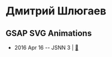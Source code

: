 # Дмитрий Шлюгаев

## GSAP SVG Animations
- 2016 Apr 16 -- JSNN 3  | [:notebook:](http://www.slideshare.net/DmitryShlyugaev/gsap-svg)  
